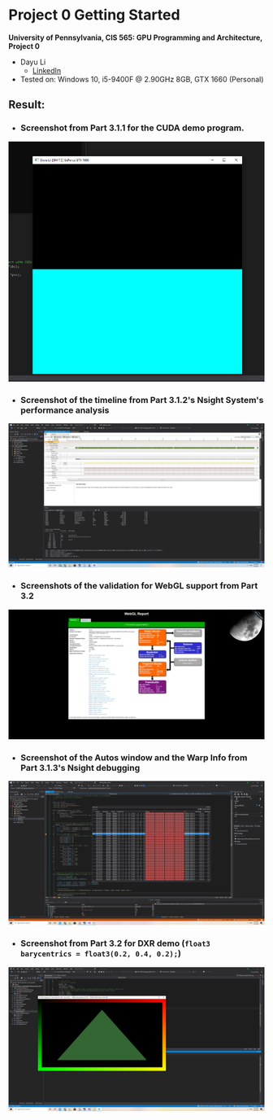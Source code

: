 Project 0 Getting Started
====================

**University of Pennsylvania, CIS 565: GPU Programming and Architecture, Project 0**

* Dayu Li
  * [LinkedIn](https://www.linkedin.com/in/dayu95/)
* Tested on: Windows 10, i5-9400F @ 2.90GHz 8GB, GTX 1660 (Personal)

## Result:
* ### Screenshot from Part 3.1.1 for the CUDA demo program.
![](images/1.png)
* ### Screenshot of the timeline from Part 3.1.2's Nsight System's performance analysis
![](images/2.png)
* ### Screenshots of the validation for WebGL support from Part 3.2
![](images/3.png)
* ### Screenshot of the Autos window and the Warp Info from Part 3.1.3's Nsight debugging
![](images/4.png)
* ### Screenshot from Part 3.2 for DXR demo (`float3 barycentrics = float3(0.2, 0.4, 0.2);`)
![](images/5.png)
